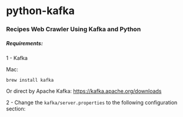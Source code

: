 
# python-kafka
### Recipes Web Crawler Using Kafka and Python

##### Requirements:
1 - Kafka

Mac:
```Mac OS X
brew install kafka
```

Or direct by Apache Kafka: https://kafka.apache.org/downloads

2 - Change the ``kafka/server.properties`` to the following configuration section:

```buildoutcfg